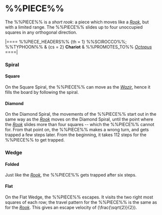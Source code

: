 # %%PIECE%%

The %%PIECE%% is a *short rook*: a piece which moves like
a [*Rook*](rook.html), but with a limited range. The %%PIECE%%
slides up to four unoccupied squares in any orthogonal direction.

|====
%%PIECE_HEADERS%%
  {th = 1}  %%SCIROCCO%%; %%TYPHOON%%
& {cs = 2}  **Chariot**
&           %%PROMOTES_TO%% [*Octopus*](octopus.html)
====|

### Spiral

#### Square

On the Square Spiral, the %%PIECE%% can move as the [*Wazir*](wazir.html),
hence it fills the board by following the spiral.

#### Diamond

On the Diamond Spiral, the movements of the %%PIECE%% start out in the
same way as the [*Rook*](rook.html) moves on the Diamond Spiral, until
the point where the [*Rook*](rook.html) slides more than four squares
-- which the %%PIECE%% cannot for. From that point on, the %%PIECE%%
makes a wrong turn, and gets trapped a few steps later. From the beginning,
it takes 112 steps for the %%PIECE%% to get trapped.

### Wedge

#### Folded

Just like the [*Rook*](rook.html), the %%PIECE%% gets trapped after
six steps.

#### Flat

On the Flat Wedge, the %%PIECE%% escapes. It visits the two right
most squares of each row; the travel pattern for the %%PIECE%%
is the same as for the [*Rook*](rook.html). This gives an escape
velocity of \(\frac{\sqrt{2}}{2}\).
